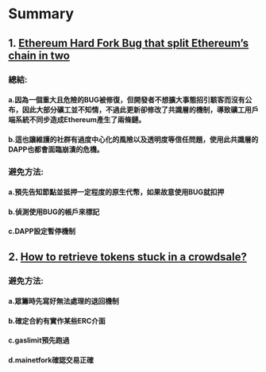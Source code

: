﻿# Summary
## 1. [Ethereum Hard Fork Bug that split Ethereum’s chain in two](https://www.coindesk.com/tech/2020/11/11/ethereums-unannounced-hard-fork-was-trying-to-prevent-the-very-disruption-it-caused/)
### 總結:
#### a.因為一個重大且危險的BUG被修復，但開發者不想擴大事態招引駭客而沒有公布，因此大部分礦工並不知情，不過此更新卻修改了共識層的機制，導致礦工用戶端系統不同步造成Ethereum產生了兩條鏈。
#### b.這也讓維護的社群有過度中心化的風險以及透明度等信任問題，使用此共識層的DAPP也都會面臨崩潰的危機。
### 避免方法:
#### a.預先告知節點並抵押一定程度的原生代幣，如果故意使用BUG就扣押
#### b.偵測使用BUG的帳戶來標記
#### c.DAPP設定暫停機制
## 2. [How to retrieve tokens stuck in a crowdsale?](https://forum.openzeppelin.com/t/how-to-retrieve-tokens-stuck-in-a-crowdsale/3959)
### 避免方法:
#### a.眾籌時先寫好無法處理的退回機制
#### b.確定合約有實作某些ERC介面
#### c.gaslimit預先跑過
#### d.mainetfork確認交易正確
